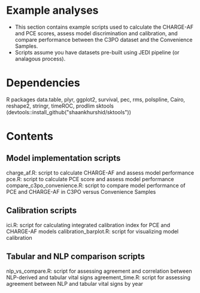# Example analyses
- This section contains example scripts used to calculate the CHARGE-AF and PCE scores, assess model discrimination and calibration, and compare performance between the C3PO dataset and the Convenience Samples. 
- Scripts assume you have datasets pre-built using JEDI pipeline (or analagous process).

# Dependencies
R packages data.table, plyr, ggplot2, survival, pec, rms, polspline, Cairo, reshape2, stringr, timeROC, prodlim
sktools (devtools::install_github("shaankhurshid/sktools"))

# Contents
## Model implementation scripts
charge_af.R: script to calculate CHARGE-AF and assess model performance
pce.R: script to calculate PCE score and assess model performance
compare_c3po_convenience.R: script to compare model performance of PCE and CHARGE-AF in C3PO versus Convenience Samples

## Calibration scripts
ici.R: script for calculating integrated calibration index for PCE and CHARGE-AF models
calibration_barplot.R: script for visualizing model calibration

## Tabular and NLP comparison scripts
nlp_vs_compare.R: script for assessing agreement and correlation between NLP-derived and tabular vital signs
agreement_time.R: script for assessing agreement between NLP and tabular vital signs by year
